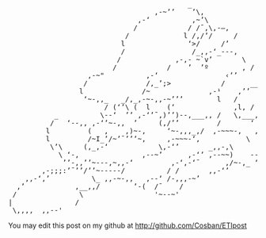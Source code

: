 <pre>

                                           _
                                   ,-~’’    ’\,
                               ,-‘          ,~’\
                              /            / /¯,\,-–,
                            /             l /,/’/     /
                           l               ‘>/     /’
                           /                /_,,-‘_---,
                          /             ,-,- ~`v’       \
                         /            /    ’  ’º        , /
                   ,-~"          ,-‘                ‹’’
                  /              /,_’;>            /      __ ,-~-,
                 l              /~              ,-¹    ,’’   –‘,\,,-‘  \
                  ‘~-,,_   _/,_,-~-,,-~’’’        l   /       \ (c)\--~--,,,
                       / (‘’\ (  l    (‘              ,l, /     (c) \-~         o’\
           _          \--‘  ’’ ,-‘’¯,)’’)--,___,, /   \,___,/           o      \
          /   ‘--,, ,-‘’~-,,  ’     (,/’’         /       ‘                              l
         l         (   ,    ,)~-,     ‘~-,,,_,/  ,-~~~-,   ,                      l
         l         /~I_’/~’¯’’’~,     ,-~~~-‘,           \  )                   ,/
          \’\     (,_,-‘            \,-‘’       _,,-,\          )              _,-‘’
            \ ‘-,               ,--~’      ,-‘’ ,--~~)    --~’~-----,--~’’
             ’’-,,’’~---,~,,-‘         ,-‘,-‘¯      ,/~-,_ ‘’~,,-‘  /
        ,-;;;:’¯’’/’’~-----/          / /       ,,-‘’         ‘’~~~’’
    ,,-‘,’          \_ ,,-~-,,   ,--‘ /-,,,-~’
  ,’            ,__,,/        ’-(  /¯    /
 /               \                 '~--~'
|               /
 \,,,,__,,--'</pre>


You may edit this post on my github at http://github.com/Cosban/ETIpost
